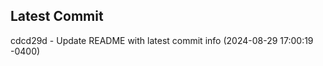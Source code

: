 
## Latest Commit
cdcd29d - Update README with latest commit info (2024-08-29 17:00:19 -0400) <Yunxi-Zhou>
